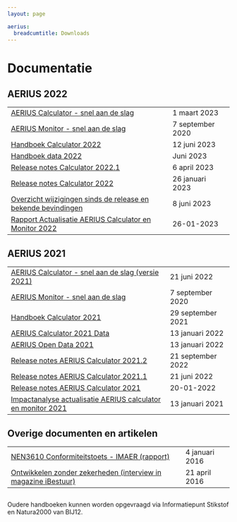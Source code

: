 ```yaml
---
layout: page

aerius:
  breadcumtitle: Downloads
---
```


# Documentatie

##
## AERIUS 2022
|                                                                                                                                                                      |                  |
| -------------------------------------------------------------------------------------------------------------------------------------------------------------------- | ---------------- |
| [AERIUS Calculator - snel aan de slag](files/media/publicaties/documenten/aerius_calculator_-_snel_aan_de_slag.pdf)                                                  | 1 maart 2023     |
| [AERIUS Monitor - snel aan de slag](files/media/snel_op_weg_met_aerius_monitor_v0.91_7-09-2020.pdf)                                                                  | 7 september 2020 |
| [Handboek Calculator 2022](files/media/publicaties/documenten/handboek_aerius_calculator_2022.pdf)                                                                   | 12 juni 2023     |
| [Handboek data 2022](files/media/publicaties/documenten/rivm-aerius_handboek_data_2022.pdf)                                                                          | Juni 2023        |
| [Release notes Calculator 2022.1](files/media/release_notes_calculator_2022.1.pdf)                                                                                   | 6 april 2023     |
| [Release notes Calculator 2022](files/media/release_notes_aerius_2022_3.pdf)                                                                                         | 26 januari 2023  |
| [Overzicht wijzigingen sinds de release en bekende bevindingen](files/media/tabel_overzicht_wijzigingen_sinds_release_2022_en_bekende_bevindingen_versie_22.1_0.pdf) | 8 juni 2023      |
| [Rapport Actualisatie AERIUS Calculator en Monitor 2022](https://www.rivm.nl/publicaties/actualisatie-aerius-calculator-en-monitor-2022)                             | 26-01-2023       |

##
## AERIUS 2021

|                                                                                                                                                                      |                   |
| -------------------------------------------------------------------------------------------------------------------------------------------------------------------- | ----------------- |
| [AERIUS Calculator - snel aan de slag (versie 2021)](files/media/handleiding/calculator_2021/snel_op_weg_met_aerius_calculator.pdf)                                  | 21 juni 2022      |
| [AERIUS Monitor - snel aan de slag](files/media/snel_op_weg_met_aerius_monitor_v0.91_7-09-2020.pdf)                                                                  | 7 september 2020  |
| [Handboek Calculator 2021](https://www.aerius.nl/files/media/handleiding/calculator_2021/syllabus_werken_met_aerius_calculator.pdf)                                  | 29 september 2021 |
| [AERIUS Calculator 2021 Data](files/media/AERIUS_Calculator_2021_Data.pdf)                                                                                                                                 | 13 januari 2022   |
| [AERIUS Open Data 2021](files/media/AERIUS_Open_Data_2021.pdf)                                                                                                                                       | 13 januari 2022   |
| [Release notes AERIUS Calculator 2021.2](files/media/release_notes_aerius_calculator_2021.2.pdf)                                                                     | 21 september 2022 |
| [Release notes AERIUS Calculator 2021.1](files/media/release_notes_aerius_calculator_2021.1.pdf)                                                                     | 21 juni 2022      |
| [Release notes AERIUS Calculator 2021](files/media/release_notes_aerius_2021.pdf)                                                                                    | 20-01-2022        |
| [Impactanalyse actualisatie AERIUS calculator en monitor 2021](https://www.rivm.nl/publicaties/impactanalyse-actualisatie-aerius-calculator-en-monitor-2021)         | 13 januari 2021   |

##
## Overige documenten en artikelen

|                                                                                                                                                                       |                |
| --------------------------------------------------------------------------------------------------------------------------------------------------------------------- | -------------- |
| [NEN3610 Conformiteitstoets - IMAER (rapport)](files/media/publicaties/documenten/imaer-nen_3610_uitvoeringsdoc_conformiteittoets.pdf)                                | 4 januari 2016 |
| [Ontwikkelen zonder zekerheden (interview in magazine iBestuur)](https://ibestuur.nl/artikel/ontwikkelen-zonder-zekerheden/)                                          | 21 april 2016  |

##
Oudere handboeken kunnen worden opgevraagd via Informatiepunt Stikstof en Natura2000 van BIJ12.
